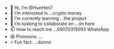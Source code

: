 - 👋 Hi, I’m @HunHen7
- 👀 I’m interested in ...crypto money 
- 🌱 I’m currently learning ...the project 
- 💞️ I’m looking to collaborate on ...on here
- 📫 How to reach me ...09070315093 WhatsApp 
- 😄 Pronouns: ...
- ⚡ Fun fact: ...dunno 

<!---
HunHen7/HunHen7 is a ✨ special ✨ repository because its `README.md` (this file) appears on your GitHub profile.
You can click the Preview link to take a look at your changes.
--->
